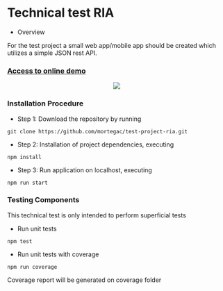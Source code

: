 # Technical test RIA  

- Overview

For the test project a small web app/mobile app should be created which utilizes a simple JSON rest API.

<p align="center">
 
 <h3>
 <a href="https://ria.vercel.app/">Access to online demo</a>
 </h3>

</p>

<p align="center">
  <img src="https://raw.githubusercontent.com/mortegac/test-project-ria/master/demo.gif">
</p>



### Installation Procedure

- Step 1:  Download the repository by running 
```
git clone https://github.com/mortegac/test-project-ria.git
```

- Step 2: Installation of project dependencies, executing
```
npm install
```

- Step 3:  Run application on localhost, executing
```
npm run start
```



### Testing Components

This technical test is only intended to perform superficial tests

- Run unit tests
```
npm test
```

- Run unit tests with coverage
```
npm run coverage
```

Coverage report will be generated on coverage folder


